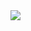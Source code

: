 <a href="hasyuksel.github.io">
  <img src="https://github.com/HaSYuksel/HaSYuksel.github.io/assets/137729961/b4d5452d-1aee-4016-9835-ce2c71af0298">
</a>
